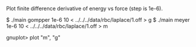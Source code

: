 Plot finite difference derivative of energy vs force (step is 1e-6).

$ ./main gompper 1e-6 10 < ../../../data/rbc/laplace/1.off > g
$ ./main meyer   1e-6 10 < ../../../data/rbc/laplace/1.off > m

gnuplot> plot "m", "g"
